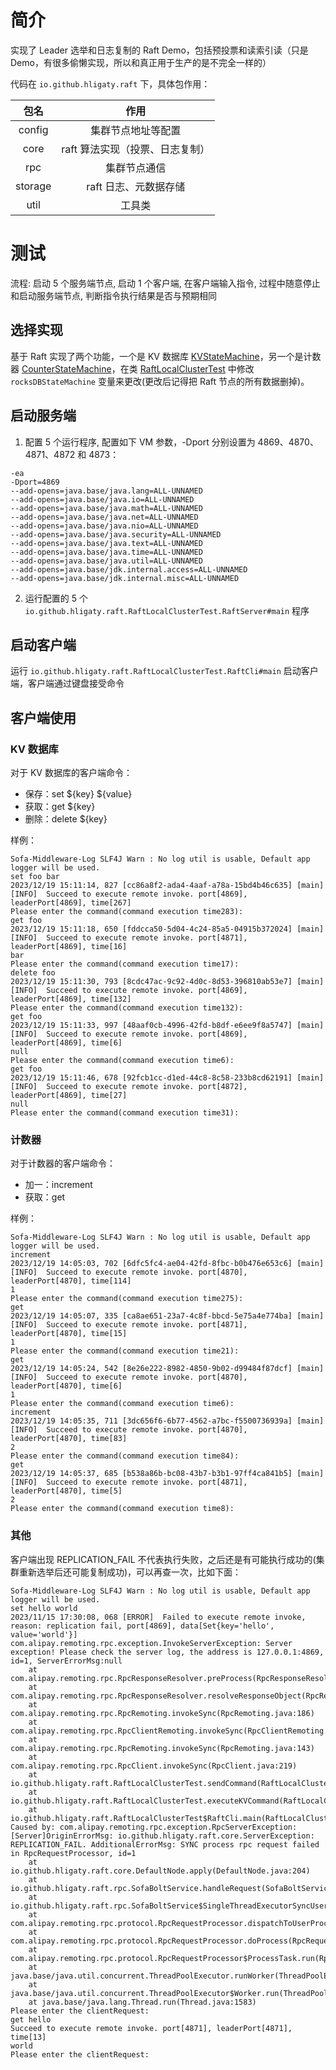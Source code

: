 # 简介

实现了 Leader 选举和日志复制的 Raft Demo，包括预投票和读索引读（只是 Demo，有很多偷懒实现，所以和真正用于生产的是不完全一样的）

代码在 `io.github.hligaty.raft` 下，具体包作用：

|  包名   |              作用               |
| :-----: | :-----------------------------: |
| config  |       集群节点地址等配置        |
|  core   | raft 算法实现（投票、日志复制） |
|   rpc   |          集群节点通信           |
| storage |      raft 日志、元数据存储      |
|  util   |             工具类              |

# 测试

流程: 启动 5 个服务端节点, 启动 1 个客户端, 在客户端输入指令, 过程中随意停止和启动服务端节点, 判断指令执行结果是否与预期相同

## 选择实现

基于 Raft 实现了两个功能，一个是 KV 数据库 [KVStateMachine](stateMachine/KVStateMachine.java)，另一个是计数器 [CounterStateMachine](stateMachine/CounterStateMachine.java)，在类  [RaftLocalClusterTest](https://github.com/hligaty/sherry/blob/bd06fe8428efd9d9ef0d4b4ff0876583db201e2e/src/test/java/io/github/hligaty/raft/RaftLocalClusterTest.java#L43) 中修改 `rocksDBStateMachine` 变量来更改(更改后记得把 Raft 节点的所有数据删掉)。

## 启动服务端

1. 配置 5 个运行程序, 配置如下 VM 参数，-Dport 分别设置为 4869、4870、4871、4872 和 4873：

```
-ea
-Dport=4869
--add-opens=java.base/java.lang=ALL-UNNAMED
--add-opens=java.base/java.io=ALL-UNNAMED
--add-opens=java.base/java.math=ALL-UNNAMED
--add-opens=java.base/java.net=ALL-UNNAMED
--add-opens=java.base/java.nio=ALL-UNNAMED
--add-opens=java.base/java.security=ALL-UNNAMED
--add-opens=java.base/java.text=ALL-UNNAMED
--add-opens=java.base/java.time=ALL-UNNAMED
--add-opens=java.base/java.util=ALL-UNNAMED
--add-opens=java.base/jdk.internal.access=ALL-UNNAMED
--add-opens=java.base/jdk.internal.misc=ALL-UNNAMED
```

2. 运行配置的 5 个 `io.github.hligaty.raft.RaftLocalClusterTest.RaftServer#main` 程序

## 启动客户端

运行 `io.github.hligaty.raft.RaftLocalClusterTest.RaftCli#main` 启动客户端，客户端通过键盘接受命令

## 客户端使用

### KV 数据库

对于 KV 数据库的客户端命令：

- 保存：set ${key} ${value}
- 获取：get ${key}
- 删除：delete ${key}

样例：

```
Sofa-Middleware-Log SLF4J Warn : No log util is usable, Default app logger will be used.
set foo bar
2023/12/19 15:11:14, 827 [cc86a8f2-ada4-4aaf-a78a-15bd4b46c635] [main] [INFO]  Succeed to execute remote invoke. port[4869], leaderPort[4869], time[267]
Please enter the command(command execution time283):
get foo
2023/12/19 15:11:18, 650 [fddcca50-5d04-4c24-85a5-04915b372024] [main] [INFO]  Succeed to execute remote invoke. port[4871], leaderPort[4869], time[16]
bar
Please enter the command(command execution time17):
delete foo
2023/12/19 15:11:30, 793 [8cdc47ac-9c92-4d0c-8d53-396810ab53e7] [main] [INFO]  Succeed to execute remote invoke. port[4869], leaderPort[4869], time[132]
Please enter the command(command execution time132):
get foo
2023/12/19 15:11:33, 997 [48aaf0cb-4996-42fd-b8df-e6ee9f8a5747] [main] [INFO]  Succeed to execute remote invoke. port[4869], leaderPort[4869], time[6]
null
Please enter the command(command execution time6):
get foo
2023/12/19 15:11:46, 678 [92fcb1cc-d1ed-44c8-8c58-233b8cd62191] [main] [INFO]  Succeed to execute remote invoke. port[4872], leaderPort[4869], time[27]
null
Please enter the command(command execution time31):
```

### 计数器

对于计数器的客户端命令：

- 加一：increment
- 获取：get

样例：

```
Sofa-Middleware-Log SLF4J Warn : No log util is usable, Default app logger will be used.
increment
2023/12/19 14:05:03, 702 [6dfc5fc4-ae04-42fd-8fbc-b0b476e653c6] [main] [INFO]  Succeed to execute remote invoke. port[4870], leaderPort[4870], time[114]
1
Please enter the command(command execution time275):
get
2023/12/19 14:05:07, 335 [ca8ae651-23a7-4c8f-bbcd-5e75a4e774ba] [main] [INFO]  Succeed to execute remote invoke. port[4871], leaderPort[4870], time[15]
1
Please enter the command(command execution time21):
get
2023/12/19 14:05:24, 542 [8e26e222-8982-4850-9b02-d99484f87dcf] [main] [INFO]  Succeed to execute remote invoke. port[4870], leaderPort[4870], time[6]
1
Please enter the command(command execution time6):
increment
2023/12/19 14:05:35, 711 [3dc656f6-6b77-4562-a7bc-f5500736939a] [main] [INFO]  Succeed to execute remote invoke. port[4870], leaderPort[4870], time[83]
2
Please enter the command(command execution time84):
get
2023/12/19 14:05:37, 685 [b538a86b-bc08-43b7-b3b1-97ff4ca841b5] [main] [INFO]  Succeed to execute remote invoke. port[4871], leaderPort[4870], time[5]
2
Please enter the command(command execution time8):
```

### 其他

客户端出现 REPLICATION_FAIL 不代表执行失败，之后还是有可能执行成功的(集群重新选举后还可能复制成功)，可以再查一次，比如下面：

```
Sofa-Middleware-Log SLF4J Warn : No log util is usable, Default app logger will be used.
set hello world
2023/11/15 17:30:08, 068 [ERROR]  Failed to execute remote invoke, reason: replication fail, port[4869], data[Set{key='hello', value='world'}]
com.alipay.remoting.rpc.exception.InvokeServerException: Server exception! Please check the server log, the address is 127.0.0.1:4869, id=1, ServerErrorMsg:null
	at com.alipay.remoting.rpc.RpcResponseResolver.preProcess(RpcResponseResolver.java:124)
	at com.alipay.remoting.rpc.RpcResponseResolver.resolveResponseObject(RpcResponseResolver.java:54)
	at com.alipay.remoting.rpc.RpcRemoting.invokeSync(RpcRemoting.java:186)
	at com.alipay.remoting.rpc.RpcClientRemoting.invokeSync(RpcClientRemoting.java:72)
	at com.alipay.remoting.rpc.RpcRemoting.invokeSync(RpcRemoting.java:143)
	at com.alipay.remoting.rpc.RpcClient.invokeSync(RpcClient.java:219)
	at io.github.hligaty.raft.RaftLocalClusterTest.sendCommand(RaftLocalClusterTest.java:167)
	at io.github.hligaty.raft.RaftLocalClusterTest.executeKVCommand(RaftLocalClusterTest.java:115)
	at io.github.hligaty.raft.RaftLocalClusterTest$RaftCli.main(RaftLocalClusterTest.java:67)
Caused by: com.alipay.remoting.rpc.exception.RpcServerException: [Server]OriginErrorMsg: io.github.hligaty.raft.core.ServerException: REPLICATION_FAIL. AdditionalErrorMsg: SYNC process rpc request failed in RpcRequestProcessor, id=1
	at io.github.hligaty.raft.core.DefaultNode.apply(DefaultNode.java:204)
	at io.github.hligaty.raft.rpc.SofaBoltService.handleRequest(SofaBoltService.java:64)
	at io.github.hligaty.raft.rpc.SofaBoltService$SingleThreadExecutorSyncUserProcessor.handleRequest(SofaBoltService.java:104)
	at com.alipay.remoting.rpc.protocol.RpcRequestProcessor.dispatchToUserProcessor(RpcRequestProcessor.java:252)
	at com.alipay.remoting.rpc.protocol.RpcRequestProcessor.doProcess(RpcRequestProcessor.java:146)
	at com.alipay.remoting.rpc.protocol.RpcRequestProcessor$ProcessTask.run(RpcRequestProcessor.java:393)
	at java.base/java.util.concurrent.ThreadPoolExecutor.runWorker(ThreadPoolExecutor.java:1144)
	at java.base/java.util.concurrent.ThreadPoolExecutor$Worker.run(ThreadPoolExecutor.java:642)
	at java.base/java.lang.Thread.run(Thread.java:1583)
Please enter the clientRequest:
get hello
Succeed to execute remote invoke. port[4871], leaderPort[4871], time[13]
world
Please enter the clientRequest:
```

